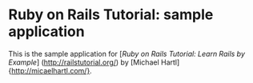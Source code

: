 # Ruby on Rails Tutorial: sample application

This is the sample application for
[*Ruby on Rails Tutorial: Learn Rails by Example*] (http://railstutorial.org/)
by [Michael Hartl]{http://micaelhartl.com/}.
